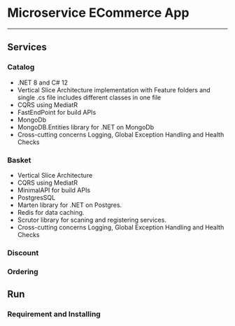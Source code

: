 # Microservice ECommerce App

---

## Services

### Catalog

* .NET 8 and C# 12
* Vertical Slice Architecture implementation with Feature folders and single .cs file includes different classes in one file
* CQRS using MediatR
* FastEndPoint for build APIs
* MongoDb
* MongoDB.Entities library for .NET on MongoDb
* Cross-cutting concerns Logging, Global Exception Handling and Health Checks

### Basket
* Vertical Slice Architecture
* CQRS using MediatR
* MinimalAPI for build APIs
* PostgresSQL
* Marten library for .NET on Postgres.
* Redis for data caching.
* Scrutor library for scaning and registering services.
* Cross-cutting concerns Logging, Global Exception Handling and Health Checks

### Discount

### Ordering

## Run

### Requirement and Installing
